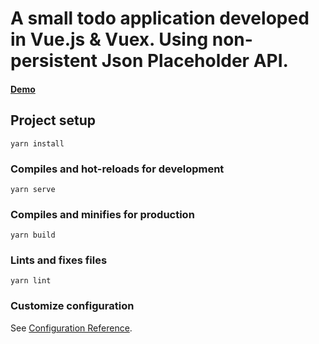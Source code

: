 # A small todo application developed in Vue.js & Vuex. Using non-persistent Json Placeholder API.

#### [Demo](https://rahulppatidar.github.io/vue-vuex-todo-app/)

## Project setup
```
yarn install
```

### Compiles and hot-reloads for development
```
yarn serve
```

### Compiles and minifies for production
```
yarn build
```

### Lints and fixes files
```
yarn lint
```

### Customize configuration
See [Configuration Reference](https://cli.vuejs.org/config/).
